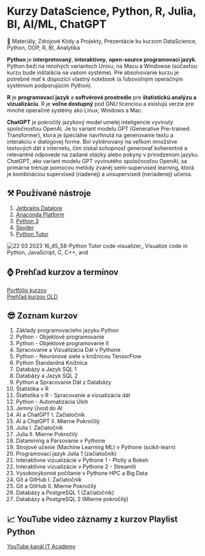 # Kurzy DataScience, Python, R, Julia, BI, AI/ML, ChatGPT
🐍 Materiály, Zdrojové Kódy a Projekty, Prezentácie ku kurzom DataScience, Python, OOP, R, BI, Analytika

**Python** je **interpretovaný**, **interaktívny**, **open-source programovací jazyk**. Python beží na mnohých variantoch Unixu, na Macu a Windowse (súčasťou kurzu bude inštalácia na vašom systéme). Pre absolvovanie kurzu je potrebné mať k dispozícií vlastný notebook (s ľubovoľným operačným systémom podporujúcim Python).

**R** je **programovací jazyk** a **softvérové prostredie** pre **štatistickú analýzu a vizualizáciu**. R je **voľne dostupný** pod GNU licenciou a existujú verzie pre mnohé operačné systémy ako Linux, Windows a Mac.

**ChatGPT** je pokročilý jazykový model umelej inteligencie vyvinutý spoločnosťou OpenAI. Je to variant modelu GPT (Generative Pre-trained Transformer), ktorá je špeciálne navrhnutá na generovanie textu a interakciu v dialógovej forme. Bol vytrénovaný na veľkom množstve textových dát z internetu, čím získal schopnosť generovať koherentné a relevantné odpovede na zadané otázky alebo pokyny v prirodzenom jazyku. ChatGPT, ako variant modelu GPT vyvinutého spoločnosťou OpenAI, sa primárne trénuje pomocou metódy zvanéj semi-supervised learning, ktorá je kombináciou supervised (riadenej) a unsupervised (neriadenej) učenia. 

## ⚒️ Používané nástroje 
1. [Jetbrains Datalore](https://datalore.jetbrains.com/)
1. [Anaconda Platform](https://www.anaconda.com/products/distribution)
1. [Python 3](https://www.python.org/downloads/)
1. [Spyder](https://www.spyder-ide.org/)
1. [Python Tutor](https://pythontutor.com/)

![22 03 2023 16_45_58-Python Tutor code visualizer_ Visualize code in Python, JavaScript, C, C++, and ](https://user-images.githubusercontent.com/24510943/229387393-5313d85f-8972-4679-af9b-105d6c13de5c.png)

## ⌚ Prehľad kurzov a termínov
[Portfólio kurzov](https://eurocc.nscc.sk/it-kurzy/)  
[Prehľad kurzov OLD](https://itkurzy.sav.sk/kurzy)  

## 😎 Zoznam kurzov
1. Základy programovacieho jazyku Python
2. Python - Objektové programovanie
3. Python - Objektové programovanie II
4. Spracovanie a Vizualizácia Dát v Pythone
5. Python - Neurónové siete s knižnicou TensorFlow
6. Python Štandardná Knižnica
7. Databázy a Jazyk SQL 1
8. Databázy a Jazyk SQL 2
9. Python a Spracovanie Dát z Databázy
10. Štatistika v R
11. Štatistika v R - Spracovanie a vizualizácia dát
12. Python - Automatizácia Úloh
13. Jemný Úvod do AI
14. AI a ChatGPT I. Začiatočník
15. AI a ChatGPT II. Mierne Pokročilý
16. Julia I. Začiatočník
17. Julia II. Mierne Pokročilý
18. Datamining a Parsovanie v Pythone
19. Strojové učenie (Machine Learning ML) v Pythone (scikit-learn)
20. Programovací jazyk Julia 1 (začiatočník)
21. Interaktívne vizualizácie v Pythone 1 - Plotly a Bokeh
22. Interaktívne vizualizácie v Pythone 2 - Streamlit
23. Vysokovýkonné počítanie v Pythone HPC a Big Data
24. Git a GitHub I. Začiatočník
25. Git a GitHub II. Mierne Pokročilý
26. Databázy a PostgreSQL 1 (Začiatočník)
27. Databázy a PostgreSQL 2 (Mierne pokročilý)

## 📈 YouTube video záznamy z kurzov Playlist Python
[YouTube kanál IT Academy](https://www.youtube.com/watch?v=iu3f9isk6mk&list=PLIu_ZdHo7Pk8CpQ76gT6q0p56WxQF_Emw)
